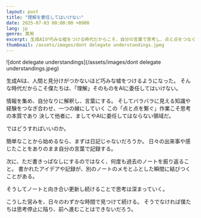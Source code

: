 ```yaml
---
layout: post
title: "理解を委任してはいけない"
date: 2025-07-03 00:00:00 +0900
lang: jp
genre: 実用
excerpt: 生成AIが巧みな嘘をつける時代だからこそ、自分の言葉で思考し、点と点をつなぐ作業を委任してはならない。日記やノートを通じて思考を深める重要性について。
thumbnail: /assets/images/dont delegate understandings.jpeg
---
```


![dont delegate understandings](/assets/images/dont delegate understandings.jpeg)

生成AIは、人間と見分けがつかないほど巧みな嘘をつけるようになった。
そんな時代だからこそ僕たちは、「理解」そのものをAIに委任してはいけない。

情報を集め、自分なりに解釈し、言葉にする。
そしてバラバラに見える知識や経験をつなぎ合わせ、一つの線にしていく
この「点と点を繋ぐ」作業こそ思考の本質であり
決して他者に、ましてやAIに委任してはならない領域だ。

ではどうすればいいのか。

簡単なことから始めるなら、まずは日記じゃないだろうか。
日々の出来事や感じたことをありのまま自分の言葉で記録する。

次に、ただ書きっぱなしにするのではなく、何度も過去のノートを振り返ること。
書かれたアイデアや記録が、別のノートのメモとふとした瞬間に結びつくことがある。

そうしてノートと向き合い更新し続けることで思考は深まっていく。

こうした営みを、日々のわずかな時間で見つけて続ける。
そうでなければ僕たちは思考停止に陥り、前へ進むことはできないだろう。
